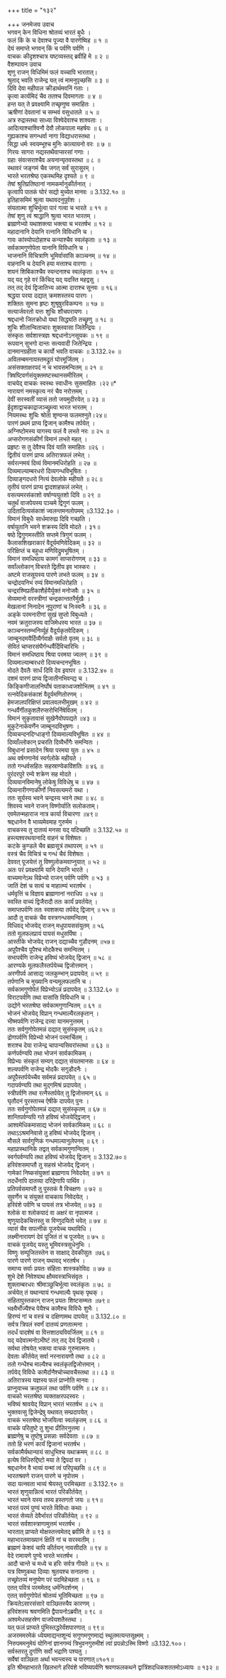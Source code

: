 +++
title = "१३२"

+++
जनमेजय उवाच  
भगवन् केन विधिना श्रोतव्यं भारतं बुधैः ।  
फलं किं के च देवाश्च पूज्या वै पारणेष्विह ॥ १ ॥  
देयं समाप्ते भगवन् किं च पर्वणि पर्वणि ।  
वाचकः कीदृशश्चात्र यष्टव्यस्तद् ब्रवीहि मे ॥ २ ॥  
वैशम्पायन उवाच  
शृणु राजन् विधिमिमं फलं यच्चापि भारतात्।  
श्रुताद् भवति राजेन्द्र यत् त्वं मामनुपृच्छसि ॥ ३ ॥  
दिवि देवा महीपाल क्रीडार्थमवनिं गताः ।  
कृत्वा कार्यमिदं चैव ततश्च दिवमागताः ॥ ४ ॥  
हन्त यत् ते प्रवक्ष्यामि तच्छृणुष्व समाहितः ।  
ऋषीणां देवतानां च सम्भवं वसुधातले ॥ ५ ॥  
अत्र रुद्रास्तथा साध्या विश्वेदेवाश्च शाश्वताः ।  
आदित्याश्चाश्विनौ देवौ लोकपाला महर्षयः ॥ ६ ॥  
गुह्यकाश्च सगन्धर्वा नागा विद्याधरास्तथा ।  
सिद्धा धर्मः स्वयम्भूश्च मुनिः कात्यायनो वरः ॥ ७ ॥  
गिरयः सागरा नद्यस्तथैवाप्सरसां गणाः ।  
ग्रहाः संवत्सराश्चैव अयनान्यृतवस्तथा ॥ ८ ॥  
स्थावरं जङ्गमं चैव जगत् सर्वं सुरासुरम् ।  
भारते भरतश्रेष्ठ एकस्थमिह दृश्यते ॥ ९ ॥  
तेषां श्रुतिप्रतिष्ठानां नामकर्मानुकीर्तनात् ।  
कृत्वापि पातकं घोरं सद्यो मुच्येत मानवः ॥ 3.132.१० ॥  
इतिहासमिमं श्रुत्वा यथावदनुपूर्वशः ।  
संयतात्मा शुचिर्भूत्वा पारं गत्वा च भारते ॥ ११ ॥  
तेषां शृणु त्वं श्राद्धानि श्रुत्वा भारत भारतम् ।  
ब्राह्मणेभ्यो यथाशक्त्या भक्त्या च भरतर्षभ ॥ १२ ॥  
महादानानि देयानि रत्नानि विविधानि च ।  
गावः कांस्योपदोहाश्च कन्याश्चैव स्वलंकृताः ॥ १३ ॥  
सर्वकामगुणोपेता यानानि विविधानि च ।  
भाजनानि विचित्राणि भूमिर्वासांसि काञ्चनम् ॥ १४ ॥  
वाहनानि च देयानि हया मत्ताश्च वारणाः ।  
शयनं शिबिकाश्चैव स्यन्दनाश्च स्वलंकृताः ॥ १५ ॥  
यद् यद् गृहे वरं किंचिद् यद् यदस्ति महद्वसु ।  
तत् तद् देयं द्विजातिभ्य आत्मा दाराश्च सूनवः ॥ १६॥  
श्रद्धया परया दद्यात् क्रमशस्तस्य पारगः ।  
शक्तितः सुमना हृष्टः शुश्रूषुरविकम्पनः ॥ १७ ॥  
सत्यार्जवरतो यत्तः शुचिः शौचपरायणः ।  
श्रद्दधानो जितक्रोधो यथा सिद्ध्यति तच्छ्रृणु ॥ १८ ॥  
शुचिः शीलान्विताचारः शुक्लवासा जितेन्द्रियः ।  
संस्कृतः सर्वशास्त्रज्ञः श्रद्दधानोऽनसूयकः ॥ १९ ॥  
रूपवान् सुभगो दान्तः सत्यवादी जितेन्द्रियः ।  
दानमानग्रहीता च कार्यो भवति वाचकः ॥ 3.132.२० ॥  
अविलम्बमनायस्तमद्रुतं घोरमूर्जितम् ।  
असंसक्ताक्षरपदं न च भावसमन्वितम् ॥ २१ ॥  
त्रिषष्टिवर्णसंयुक्तमष्टस्थानसमीरितम् ।  
वाचयेद् वाचकः स्वस्थः स्वाधीनः सुसमाहितः ।२२॥*  
नारायणं नमस्कृत्य नरं चैव नरोत्तमम् ।  
देवीं सरस्वतीं व्यासं ततो जयमुदीरयेत् ॥ २३ ॥  
ईदृशाद्वाचकाद्राजञ्च्छ्रुत्वा भारत भारतम् ।  
नियमस्थः शुचिः श्रोता शृण्वन्स फलमश्नुते।२४॥  
पारणं प्रथमं प्राप्य द्विजान् कामैश्च तर्पयेत् ।  
अग्निष्टोमस्य यागस्य फलं वै लभते नरः ॥ २५ ॥  
अप्सरोगणसंकीर्णं विमानं लभते महत् ।  
प्रहृष्टः स तु देवैश्च दिवं याति समाहितः ॥२६ ।  
द्वितीयं पारणं प्राप्य अतिरात्रफलं लभेत् ।  
सर्वरत्नमयं दिव्यं विमानमधिरोहति ॥ २७ ॥  
दिव्यमाल्याम्बरधरो दिव्यगन्धविभूषितः ।  
दिव्याङ्गदधरो नित्यं देवलोके महीयते ॥ २८॥  
तृतीयं पारणं प्राप्य द्वादशाहफलं लभेत् ।  
वसत्यमरसंकाशो वर्षाण्ययुतशो दिवि ॥ २९ ॥  
चतुर्थं वाजपेयस्य पञ्चमे द्विगुणं फलम् ।  
उदितादित्यसंकाशं ज्वलन्तमनलोपमम् ॥3.132.३० ।  
विमानं विबुधैः सार्धमारुह्य दिवि गच्छति ।  
वर्षायुतानि भवने शक्रस्य दिवि मोदते । ३१॥  
षष्ठे द्विगुणमस्तीति सप्तमे त्रिगुणं फलम् ।  
कैलासशिखराकारं वैदूर्यमणिवेदिकम् ॥ ३२ ॥  
परिक्षिप्तं च बहुधा मणिविद्रुमभूषितम् ।  
विमानं समधिष्ठाय कामगं साप्सरोगणम् ॥ ३३ ॥  
सर्वांल्लोकान् विचरते द्वितीय इव भास्करः ।  
अष्टमे राजसूयस्य पारणे लभते फलम् ॥ ३४ ॥  
चन्द्रोदयनिभं रम्यं विमानमधिरोहति ।  
चन्द्ररश्मिप्रतीकाशैर्हयैर्युक्तं मनोजवैः ॥ ३५ ॥  
सेव्यमानो वरस्त्रीणां चन्द्रकान्ततरैर्मुखैः ।  
मेखलानां निनादेन नूपुराणां च निःस्वनैः ॥ ३६ ॥  
अङ्के परमनारीणां सुखं सुप्तो विबुध्यते ।  
नवमं क्रतुराजस्य वाजिमेधस्य भारत ॥ ३७ ॥  
काञ्चनस्तम्भनिर्व्यूहं वैदूर्यकृतवेदिकम् ।  
जाम्बूनदमयैर्दिव्यैर्गवाक्षैः सर्वतो वृतम् ॥ ३८ ॥  
सेवितं चाप्सरसंघैर्गन्धर्वैर्दिविचारिभिः ।  
विमानं समधिष्ठाय श्रिया परमया ज्वलन् ॥ ३९ ॥  
दिव्यमाल्याम्बरधरो दिव्यचन्दनभूषितः ।  
मोदते दैवतैः सार्धं दिवि देव इवापर ॥ 3.132.४० ॥  
दशमं पारणं प्राप्य द्विजातीनभिवन्द्य च ।  
किङ्किणीजालनिर्घोषं पताकाध्वजशोभितम् ॥ ४१ ॥  
रत्नवेदिकसंकाशं वैदूर्यमणितोरणम् ।  
हेमजालपरिक्षिप्तं प्रवालवलभीमुखम् ॥ ४२ ॥  
गन्धर्वैर्गीतकुशलैरप्सरोभिर्निषेवितम् ।  
विमानं सुकृतावासं सुखेनैवोपपद्यते ॥४३ ॥  
मुकुटेनार्कवर्णेन जाम्बूनदविभूषणः ।  
दिव्यचन्दनदिग्धाङ्गो दिव्यमाल्यविभूषितः ॥ ४४ ॥  
दिव्याँल्लोकान् प्रचरति दिव्यैर्भोगैः समन्वितः ।  
विबुधानां प्रसादेन श्रिया परमया युतः ॥ ४५ ॥  
अथ वर्षगणानेवं स्वर्गलोके महीयते ।  
ततो गन्धर्वसहितः सहस्राण्येकविंशतिः ॥ ४६ ॥  
पुरंदरपुरे रम्ये शक्रेण सह मोदते ।  
दिव्ययानविमानेषु लोकेषु विविधेषु च ॥ ४७ ॥  
दिव्यनारीगणाकीर्णो निवसत्यमरो यथा ।  
ततः सूर्यस्य भवने चन्द्रस्य भवने तथा ॥ ४८ ॥  
शिवस्य भवने राजन् विष्णोर्याति सलोकताम्।  
एवमेतन्महाराज नात्र कार्या विचारणा ॥४९॥  
श्रद्दधानेन वै भाव्यमेवमाह गुरुर्मम ।  
वाचकस्य तु दातव्यं मनसा यद् यदिच्छति ॥ 3.132.५० ॥  
हस्त्यश्वरथयानादि वाहनं च विशेषतः ।  
कटके कुण्डले चैव ब्रह्मसूत्रं तथापरम् ॥ ५१ ॥  
वस्त्रं चैव विचित्रं च गन्धं चैवं विशेषतः ।  
देववत् पूजयेत्तं तु विष्णुलोकमवाप्नुयात् ॥ ५२ ॥  
अतः परं प्रवक्ष्यामि यानि देयानि भारते ।  
वाच्यमानेऽथ विप्रेभ्यो राजन् पर्वणि पर्वणि ॥ ५३ ॥  
जातिं देशं च सत्यं च माहात्म्यं भरतर्षभ ।  
धर्मवृत्तिं च विज्ञाय ब्राह्मणानां नराधिप ॥ ५४ ॥  
स्वस्ति वाच्यं द्विजैरादौ ततः कार्यं प्रवर्तयेत् ।  
समाप्तपर्वणि ततः स्वशक्त्या तर्पयेद् द्विजान् ॥ ५५ ॥  
आदौ तु वाचकं चैव वस्त्रगन्धसमन्वितम् ।  
विधिवद् भोजयेद् राजन् मधुपायससंयुतम् ॥ ५६  
ततो मूलफलप्रायं पायसं मधुसर्पिषा ।  
आस्तीके भोजयेद् राजन् दद्याच्चैव गुडौदनम् ॥५७॥  
अपूपैश्चैव पूपैश्च मोदकैश्च समन्वितम् ।  
सभापर्वणि राजेन्द्र हविष्यं भोजयेद् द्विजान् ॥ ५८ ॥  
आरण्यके मूलफलैस्तर्पयेच्च द्विजोत्तमान् ।  
अरणीपर्व आसाद्य जलकुम्भान् प्रदापयेत् ॥ ५९ ॥  
तर्पणानि च मुख्यानि वन्यमूलफलानि च ।  
सर्वकामगुणोपेतं विप्रेभ्योऽन्नं प्रदापयेत् ॥ 3.132.६० ॥  
विराटपर्वणि तथा वासांसि विविधानि च ।  
उद्योगे भरतश्रेष्ठ सर्वकामगुणान्वितम् ॥ ६१ ॥  
भोजनं भोजयेद् विप्रान् गन्धमाल्यैरलकृतान् ।  
भीष्मपर्वणि राजेन्द्र दत्त्वा यानमनुत्तमम् ।  
ततः सर्वगुणोपेतमन्नं दद्यात् सुसंस्कृतम् ॥६२॥  
द्रोणपर्वणि विप्रेभ्यो भोजनं परमार्चितम् ।  
शराश्च देया राजेन्द्र चापान्यसिवरांस्तथा ॥ ६३ ॥  
कर्णपर्वण्यपि तथा भोजनं सार्वकामिकम् ।  
विप्रेभ्यः संस्कृतं सम्यग् दद्यात् संयतमानसः ॥ ६४ ॥  
शल्यपर्वणि राजेन्द्र मोदकैः सगुडौदनैः ।  
अपूपैस्तर्पयेच्चैव सर्वमन्नं प्रदापयेत् ॥ ६५ ॥  
गदापर्वण्यपि तथा मुद्गमिश्रं प्रदापयेत् ।  
स्त्रीपर्वणि तथा रत्नैस्तर्पयेत् तु द्विजोत्तमान् ६६ ॥  
घृतौदनं पुरस्ताच्च ऐषीके दापयेत् पुनः ।  
ततः सर्वगुणोपेतमन्नं दद्यात् सुसंस्कृतम् ॥ ६७ ॥  
शान्तिपर्वण्यपि गते हविष्यं भोजयेद्द्विजान् ।  
आश्वमेधिकमासाद्य भोजनं सार्वकामिकम् ॥ ६८ ॥  
तथाऽऽश्रमनिवासे तु हविष्यं भोजयेद् द्विजान् ।  
मौसले सार्वगुणिकं गन्धमाल्यानुलेपनम् ॥ ६९ ।  
महाप्रास्थानिके तद्वत् सर्वकामगुणान्वितम् ।  
स्वर्गपर्वण्यपि तथा हविष्यं भोजयेद् द्विजान् ॥ 3.132.७०॥  
हरिवंशसमाप्तौ तु सहस्रं भोजयेद् द्विजान् ।  
गामेकां निष्कसंयुक्तां ब्राह्मणाय निवेदयेत् ॥ ७१ ॥  
तदर्धेनापि दातव्या दरिद्रेणापि पार्थिव ।  
प्रतिपर्वसमाप्तौ तु पुस्तकं वै विचक्षणः ॥ ७२ ॥  
सुवर्णेन च संयुक्तं वाचकाय निवेदयेत् ।  
हरिवंशे पर्वणि च पायसं तत्र भोजयेत् ॥ ७३ ॥  
श्लोकं वा श्लोकपादं वा अक्षरं वा नृपात्मज ।  
शृणुयादेकचित्तस्तु स विप्णुदयितो भवेत् ॥ ७४ ॥  
व्यासं चैव सपत्नीकं पूजयेच्च यथाविधि ।  
लक्ष्मीनारायणं देवं पूजितं तं च पूजयेत् ॥ ७५ ॥  
वाचकं पूजयेद् यस्तु भूमिवस्त्रसुधेनुभिः ।  
विष्णुः सम्पूजितस्तेन स साक्षाद् देवकीसुतः ॥७६॥  
पारणे पारणे राजन् यथावद् भरतर्षभ ।  
समाप्य सर्वाः प्रयतः संहिताः शास्त्रकोविदः ॥ ७७ ॥  
शुभे देशे निवेश्याथ क्षौमवस्त्राभिसंवृतः ।  
शुक्लाम्बरधरः श्रीमाञ्छुचिर्भूत्वा स्वलंकृतः ॥ ७८ ॥  
अर्चयेत् तं यथान्यायं गन्धमाल्यैः पृथक् पृथक् ।  
संहितापुस्तकान् राजन् प्रयतः शिष्टसम्मतः ॥७९॥  
भक्ष्यैर्भोज्यैश्च पेयैश्च कामैश्च विविधैः शुभैः ।  
हिरण्यं गां च वस्त्रं च दक्षिणामथ दापयेत् ॥ 3.132.८० ॥  
सर्वत्र त्रिपलं स्वर्णं दातव्यं प्रणतात्मना ।  
तदर्धं पादशेषं वा वित्तशाठ्यविवर्जितम् ॥ ८१ ॥  
यद् यदेवात्मनोऽभीष्टं तत् तद् देयं द्विजातये ।  
सर्वथा तोषयेत् भक्त्या वाचकं गुरुमात्मनः ।  
देवताः कीर्तयेत् सर्वा नरनारायणौ तथा ॥ ८२ ॥  
ततो गन्धैश्च माल्यैश्च स्वलंकृतद्विजोत्तमान् ।  
तर्पयेद् विविधैः कामैर्दानैश्चोच्चावचैस्तथा ॥। ८३ ॥  
अतिरात्रस्य यज्ञस्य फलं प्राप्नोति मानवः ।  
प्राप्नुयाच्च क्रतुफलं तथा पर्वणि पर्वणि ॥ ८४ ॥।  
वाचको भरतश्रेष्ठ व्यक्ताक्षरपदस्वरः ।  
भविष्यं श्रावयेद् विप्रान् भारतं भरतर्षभ ॥ ८५ ॥  
भुक्तवत्सु द्विजेन्द्रेषु यथावत् सम्प्रदापयेत् ।  
वाचकं भरतश्रेष्ठ भोजयित्वा स्वलंकृतम् ॥ ८६ ॥  
वाचके परितुष्टे तु शुभा प्रीतिरनुत्तमा ।  
ब्राह्मणेषु च तुष्टेषु प्रसन्नाः सर्वदेवताः ॥ ८७ ॥  
ततो हि भरणं कार्यं द्विजानां भरतर्षभ ।  
सर्वकामैर्यथान्यायं साधुभिश्च यथाक्रमम् ॥ ८८ ॥  
इत्येष विधिरुद्दिष्टो मया ते द्विपदां वर ।  
श्रद्दधानेन वै भाव्यं यन्मां त्वं परिपृच्छसि ॥ ८९ ॥  
भारतश्रवणे राजन् पारणे च नृपोत्तम ।  
सदा यत्नवता भाव्यं श्रेयस्तु परमिच्छता ॥ 3.132.९० ॥  
भारतं शृणुयान्नित्यं भारतं परिकीर्तयेत् ।  
भारतं भवने यस्य तस्य हस्तगतो जयः ॥ ९१॥  
भारतं परमं पुण्यं भारते विविधाः कथाः ।  
भारतं सेव्यते देवैर्भारतं परिकीर्तयेत् ॥ ९२ ॥  
भारतं सर्वशास्त्राणामुत्तमं भरतर्षभ ।  
भारतात् प्राप्यते मोक्षस्तत्त्वमेतद् ब्रवीमि ते ॥ ९३ ॥  
महाभारतमाख्यानं क्षितिं गां च सरस्वतीम् ।  
ब्राह्मणं केशवं चापि कीर्तयन् नावसीदति ॥ ९४ ॥  
वेदे रामायणे पुण्ये भारते भरतर्षभ ।  
आदौ चान्ते च मध्ये च हरिः सर्वत्र गीयते ॥ ९५ ॥  
यत्र विष्णुकथा दिव्याः श्रुतयश्च सनातनाः ।  
तच्छ्रोतव्यं मनुष्येण परं पदमिहेच्छता ॥ ९६ ॥  
एतत् पवित्रं परममेतद् धर्मनिदर्शनम् ।  
एतत् सर्वगुणोपेतं श्रोतव्यं भूतिमिच्छता ॥ ९७ ॥  
क्रियतेऽसारसंसारे वाञ्छितस्यैव कारणम् ।  
हरिवंशस्य श्रवणमिति द्वैपायनोऽब्रवीत् ॥ ९८ ॥  
अश्वमेधसहस्रेण वाजपेयशतैस्तथा ।  
यत् फलं प्राप्यते पुंभिस्तद्धरेर्वंशपारणात् ॥ ९९॥  
अजरममरमेकं ध्येयमाद्यन्तशून्यं सगुणमगुणमाद्यं स्थूलमत्यन्तसूक्ष्मम् ।  
निरुपममनुमेयं योगिनां ज्ञानगम्यं त्रिभुवनगुरुमीशं त्वां प्रपन्नोऽस्मि विष्णो ॥3.132.१००।  
सर्वस्तरतु दुर्गाणि सर्वो भद्राणि पश्यतु ।  
सर्वेषां वाञ्छिता अर्था भवन्त्वस्य च पारणात्॥१०१॥  
इति श्रीमहाभारते खिलभागे हरिवंशे भविष्यपर्वणि श्रवणफलकथने द्वात्रिंशदधिकशततमोऽध्यायः ॥ १३२ ॥